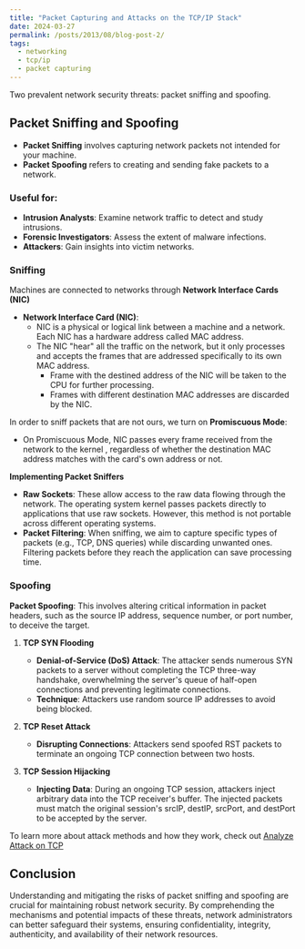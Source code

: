 ```yaml
---
title: "Packet Capturing and Attacks on the TCP/IP Stack"
date: 2024-03-27
permalink: /posts/2013/08/blog-post-2/
tags:
  - networking
  - tcp/ip
  - packet capturing
---
```


Two prevalent network security threats: packet sniffing and spoofing.

## Packet Sniffing and Spoofing

- **Packet Sniffing** involves capturing network packets not intended for your machine.
- **Packet Spoofing** refers to creating and sending fake packets to a network.

### Useful for:

- **Intrusion Analysts**: Examine network traffic to detect and study intrusions.
- **Forensic Investigators**: Assess the extent of malware infections.
- **Attackers**: Gain insights into victim networks.

### Sniffing

Machines are connected to networks through **Network Interface Cards (NIC)**

- **Network Interface Card (NIC)**: <br>
  - NIC is a physical or logical link between a machine and a network. Each NIC has a hardware address called MAC address.
  - The NIC "hear" all the traffic on the network, but it only processes and accepts the frames that are addressed specifically to its own MAC address.
    - Frame with the destined address of the NIC will be taken to the CPU for further processing.
    - Frames with different destination MAC addresses are discarded by the NIC.

In order to sniff packets that are not ours, we turn on **Promiscuous Mode**:

- On Promiscuous Mode, NIC passes every frame received from the network to the kernel , regardless of whether the destination MAC address matches with the card's own address or not.

**Implementing Packet Sniffers**

- **Raw Sockets**: These allow access to the raw data flowing through the network. The operating system kernel passes packets directly to applications that use raw sockets. However, this method is not portable across different operating systems.
- **Packet Filtering**: When sniffing, we aim to capture specific types of packets (e.g., TCP, DNS queries) while discarding unwanted ones. Filtering packets before they reach the application can save processing time.

### Spoofing

**Packet Spoofing**: This involves altering critical information in packet headers, such as the source IP address, sequence number, or port number, to deceive the target.

1. **TCP SYN Flooding**

   - **Denial-of-Service (DoS) Attack**: The attacker sends numerous SYN packets to a server without completing the TCP three-way handshake, overwhelming the server's queue of half-open connections and preventing legitimate connections.
   - **Technique**: Attackers use random source IP addresses to avoid being blocked.

2. **TCP Reset Attack**

   - **Disrupting Connections**: Attackers send spoofed RST packets to terminate an ongoing TCP connection between two hosts.

3. **TCP Session Hijacking**
   - **Injecting Data**: During an ongoing TCP session, attackers inject arbitrary data into the TCP receiver's buffer. The injected packets must match the original session's srcIP, destIP, srcPort, and destPort to be accepted by the server.

To learn more about attack methods and how they work, check out [Analyze Attack on TCP](https://hoangnguyen2809.github.io/posts/2012/08/blog-post-1/)

## Conclusion

Understanding and mitigating the risks of packet sniffing and spoofing are crucial for maintaining robust network security. By comprehending the mechanisms and potential impacts of these threats, network administrators can better safeguard their systems, ensuring confidentiality, integrity, authenticity, and availability of their network resources.
